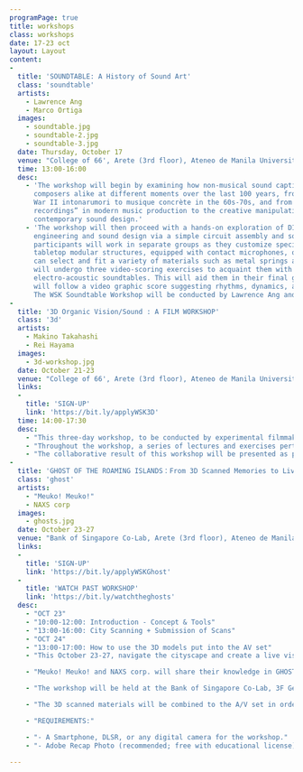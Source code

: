 ```yaml
---
programPage: true
title: workshops
class: workshops
date: 17-23 oct
layout: Layout
content:
-
  title: 'SOUNDTABLE: A History of Sound Art'
  class: 'soundtable'
  artists:
    - Lawrence Ang
    - Marco Ortiga
  images:
    - soundtable.jpg
    - soundtable-2.jpg
    - soundtable-3.jpg
  date: Thursday, October 17
  venue: "College of 66', Arete (3rd floor), Ateneo de Manila University"
  time: 13:00-16:00
  desc:
    - 'The workshop will begin by examining how non-musical sound captivated artists and
      composers alike at different moments over the last 100 years, from Luigi Russolo’s pre-World
      War II intonarumori to musique concrète in the 60s-70s, and from the incorporation of "field
      recordings” in modern music production to the creative manipulation of “noise” in
      contemporary sound design.'
    - 'The workshop will then proceed with a hands-on exploration of DIY culture at the crossroads of
      engineering and sound design via a simple circuit assembly and soldering exercise, wherein the
      participants will work in separate groups as they customize specially-made “soundtables” or
      tabletop modular structures, equipped with contact microphones, onto which the participants
      can select and fit a variety of materials such as metal springs and wooden objects. The groups
      will undergo three video-scoring exercises to acquaint them with the sonic properties of their
      electro-acoustic soundtables. This will aid them in their final group performance wherein they
      will follow a video graphic score suggesting rhythms, dynamics, and texture.
      The WSK Soundtable Workshop will be conducted by Lawrence Ang and Marco Ortiga.'
-
  title: '3D Organic Vision/Sound : A FILM WORKSHOP'
  class: '3d'
  artists:
    - Makino Takahashi
    - Rei Hayama
  images:
    - 3d-workshop.jpg
  date: October 21-23
  venue: "College of 66', Arete (3rd floor), Ateneo de Manila University"
  links:
  -
    title: 'SIGN-UP'
    link: 'https://bit.ly/applyWSK3D'
  time: 14:00-17:30
  desc:
    - "This three-day workshop, to be conducted by experimental filmmakers Makino Takashi and Rei Hayami, aims to maximize the participants’ senses of sight and hearing and to help them develop a propensity for improvisation through various cameraless filmmaking techniques and a brief exploration of expanded cinema."
    - "Throughout the workshop, a series of lectures and exercises pertaining to soundscape visualization, collage-making in the context of film production, stereoscopy, and live performance. Participants will learn how to creatively render natural acoustic phenomena via pen and paper, to apply 3D stereoscopy to film, to manipulate 16mm film — both image and sound — using different materials and techniques, and ultimately, to work with different media and concepts, translating information through a series of artistic processes."
    - "The collaborative result of this workshop will be presented as part of a synesthetic audiovisual performance wherein live improvisation and music will interact with the projected filmic output. By exploring filmmaking without the use of a camera or editing software, the workshop foregrounds the materiality of film, the tactility of image and sound, and the intertwining of senses."
-
  title: 'GHOST OF THE ROAMING ISLANDS：From 3D Scanned Memories to Live Audio-Visual'
  class: 'ghost'
  artists:
    - "Meuko! Meuko!"
    - NAXS corp
  images:
    - ghosts.jpg
  date: October 23-27
  venue: "Bank of Singapore Co-Lab, Arete (3rd floor), Ateneo de Manila University"
  links:
  -
    title: 'SIGN-UP'
    link: 'https://bit.ly/applyWSKGhost'
  -
    title: 'WATCH PAST WORKSHOP'
    link: 'https://bit.ly/watchtheghosts'
  desc:
    - "OCT 23"
    - "10:00-12:00: Introduction - Concept & Tools"
    - "13:00-16:00: City Scanning + Submission of Scans"
    - "OCT 24"
    - "13:00-17:00: How to use the 3D models put into the AV set"
    - "This October 23-27, navigate the cityscape and create a live visual scene with the audio-visual duo Meuko! Meuko! and NAXS corp. by capturing the ghost of vague emotions, the wireless-electric-memories on the streets of Manila, and the appearances of those still roaming in history."

    - "Meuko! Meuko! and NAXS corp. will share their knowledge in GHOST OF THE ROAMING ISLANDS, a 3D scanning and psychogeography event. Participants will be introduced to various concepts and tools before engaging in “city-scanning” Manila. Reinvestigating the cityscape together by roaming around the streets of Manila equipped with smartphones, DSLR cameras or any digital camera, everyone is invited to gather not faithful replicas of reality but ghost images of captured memories."

    - "The workshop will be held at the Bank of Singapore Co-Lab, 3F George SK Ty Learning Innovation Wing, Areté, Ateneo de Manila University"

    - "The 3D scanned materials will be combined to the A/V set in order to create the fellow’s own work, be it music videos, live A/V set, or VR installations with a game engine. Works from the Ghost of the Roaming Islands workshop will be presented in a special performance on October 27th at the Rajah Sulayman Theater, Intramuros."

    - "REQUIREMENTS:"

    - "- A Smartphone, DLSR, or any digital camera for the workshop."
    - "- Adobe Recap Photo (recommended; free with educational license), or other IOS/Android 3D scan apps"

---
```

